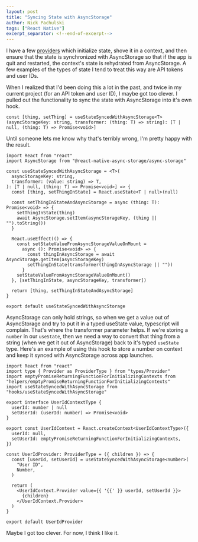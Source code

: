 ```yaml
---
layout: post
title: "Syncing State with AsyncStorage"
author: Nick Pachulski
tags: ["React Native"]
excerpt_separator: <!--end-of-excerpt-->
---
```


I have a few [providers](https://react.dev/reference/react/createContext#provider) which initialize state, shove it in a context, and then ensure that the state is synchronized with AsyncStorage so that if the app is quit and restarted, the context's state is rehydrated from AsyncStorage. A few examples of the types of state I tend to treat this way are API tokens and user IDs.

<!--end-of-excerpt-->

When I realized that I'd been doing this a lot in the past, and twice in my current project (for an API token and user ID), I maybe got too clever. I pulled out the functionality to sync the state with AsyncStorage into it's own hook.

```react
const [thing, setThing] = useStateSyncedWithAsyncStorage<T>(asyncStorageKey: string, transformer: (thing: T) => string): [T | null, (thing: T) => Promise<void>]
```

Until someone lets me know why that's terribly wrong, I'm pretty happy with the result.

```react
import React from "react"
import AsyncStorage from "@react-native-async-storage/async-storage"

const useStateSyncedWithAsyncStorage = <T>(
  asyncStorageKey: string,
  transformer: (value: string) => T,
): [T | null, (thing: T) => Promise<void>] => {
  const [thing, setThingInState] = React.useState<T | null>(null)

  const setThingInStateAndAsyncStorage = async (thing: T): Promise<void> => {
    setThingInState(thing)
    await AsyncStorage.setItem(asyncStorageKey, (thing || "").toString())
  }

  React.useEffect(() => {
    const setStateValueFromAsyncStorageValueOnMount =
      async (): Promise<void> => {
        const thingInAsyncStorage = await AsyncStorage.getItem(asyncStorageKey)
        setThingInState(transformer(thingInAsyncStorage || ""))
      }
    setStateValueFromAsyncStorageValueOnMount()
  }, [setThingInState, asyncStorageKey, transformer])

  return [thing, setThingInStateAndAsyncStorage]
}

export default useStateSyncedWithAsyncStorage
```

AsyncStorage can only hold strings, so when we get a value out of AsyncStorage and try to put it in a typed useState value, typescript will complain. That's where the transformer parameter helps. If we're storing a `number` in our `useState`, then we need a way to convert that thing from a string (when we get it out of AsyncStorage) back to it's typed `useState` type. Here's an example of using this hook to store a number on context and keep it synced with AsyncStorage across app launches.

```react
import React from "react"
import type { Provider as ProviderType } from "types/Provider"
import emptyPromiseReturningFunctionForInitializingContexts from "helpers/emptyPromiseReturningFunctionForInitializingContexts"
import useStateSyncedWithAsyncStorage from "hooks/useStateSyncedWithAsyncStorage"

export interface UserIdContextType {
  userId: number | null
  setUserId: (userId: number) => Promise<void>
}

export const UserIdContext = React.createContext<UserIdContextType>({
  userId: null,
  setUserId: emptyPromiseReturningFunctionForInitializingContexts,
})

const UserIdProvider: ProviderType = ({ children }) => {
  const [userId, setUserId] = useStateSyncedWithAsyncStorage<number>(
    "User ID",
    Number,
  )

  return (
    <UserIdContext.Provider value={{ '{{' }} userId, setUserId }}>
      {children}
    </UserIdContext.Provider>
  )
}

export default UserIdProvider
```

Maybe I got too clever. For now, I think I like it.

